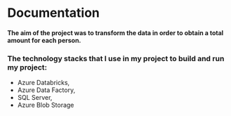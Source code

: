 # Documentation
#### The aim of the project was to transform the data in order to obtain a total amount for each person.
### The technology stacks that I use in my project to build and run my project:
- Azure Databricks, 
- Azure Data Factory, 
- SQL Server, 
- Azure Blob Storage
